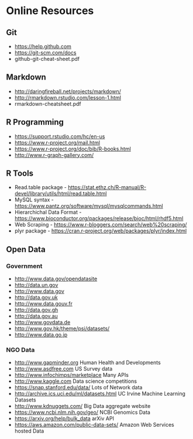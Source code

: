 # Online Resources

## Git
* https://help.github.com
* https://git-scm.com/docs
* github-git-cheat-sheet.pdf

## Markdown
* http://daringfireball.net/projects/markdown/
* http://rmarkdown.rstudio.com/lesson-1.html
* rmarkdown-cheatsheet.pdf

## R Programming
* https://support.rstudio.com/hc/en-us
* https://www.r-project.org/mail.html
* https://www.r-project.org/doc/bib/R-books.html
* http://www.r-graph-gallery.com/

## R Tools
* Read.table package - https://stat.ethz.ch/R-manual/R-devel/library/utils/html/read.table.html
* MySQL syntax - https://www.pantz.org/software/mysql/mysqlcommands.html
* Hierarchichal Data Format - https://www.bioconductor.org/packages/release/bioc/html/rhdf5.html
* Web Scraping - https://www.r-bloggers.com/search/web%20scraping/
* plyr package - https://cran.r-project.org/web/packages/plyr/index.html

## Open Data

### Government
* http://www.data.gov/opendatasite
* http://data.un.gov
* http://www.data.gov
* http://data.gov.uk
* http://www.data.gouv.fr
* http://data.gov.gh
* http://data.gov.au
* http://www.govdata.de
* http://www.gov.hk/theme/psi/datasets/
* http://www.data.go.jp

### NGO Data
* http://www.gapminder.org
  Human Health and Developments
* http://www.asdfree.com
  US Survey data
* http://www.infochimps/marketplace
  Many APIs
* http://www.kaggle.com
  Data science competitions
* https://snap.stanford.edu/data/
  Lots of Network data
* http://archive.ics.uci.edu/ml/datasets.html
  UC Irvine Machine Learning Datasets
* http://www.kdnuggets.com/
  Big Data aggregate website
* https://www.ncbi.nlm.nih.gov/geo/
  NCBI Genomics Data
* https://arxiv.org/help/bulk_data
  arXiv API
* https://aws.amazon.com/public-data-sets/
  Amazon Web Services hosted Data
